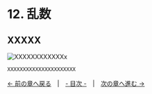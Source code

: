 ﻿# 12. 乱数

## XXXXX
![XXXXXXXXXXXXx](resource/YYYYYYYYY/xxxxxxxxxxxxxxxxxx.png "XXXXXXXXXXXXXXXXXXXXXXXX")  
```cpp
XXXXXXXXXXXXXXXXXXXXXX
```

[← 前の章へ戻る](Geometry2D.md)　|　[- 目次 -](Index.md)　|　[次の章へ進む →](Dialog.md)